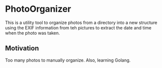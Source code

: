 # PhotoOrganizer

This is a utility tool to organize photos from a directory into a new structure
using the EXIF information from teh pictures to extract the date and time when
the photo was taken.

## Motivation

Too many photos to manually organize. Also, learning Golang.
